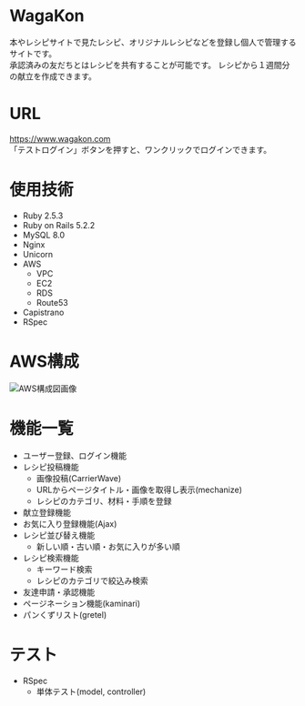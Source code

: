 # WagaKon
本やレシピサイトで見たレシピ、オリジナルレシピなどを登録し個人で管理するサイトです。  
承認済みの友だちとはレシピを共有することが可能です。
レシピから１週間分の献立を作成できます。  

# URL
https://www.wagakon.com  
「テストログイン」ボタンを押すと、ワンクリックでログインできます。

# 使用技術
* Ruby 2.5.3
* Ruby on Rails 5.2.2
* MySQL 8.0
* Nginx
* Unicorn
* AWS
  * VPC
  * EC2
  * RDS
  * Route53
* Capistrano
* RSpec

# AWS構成
![AWS構成図画像](https://user-images.githubusercontent.com/69507322/105702288-eccedd80-5f4e-11eb-9383-255700aac195.png)


# 機能一覧
* ユーザー登録、ログイン機能
* レシピ投稿機能
  * 画像投稿(CarrierWave)
  * URLからページタイトル・画像を取得し表示(mechanize)
  * レシピのカテゴリ、材料・手順を登録
* 献立登録機能 
* お気に入り登録機能(Ajax)
* レシピ並び替え機能
  * 新しい順・古い順・お気に入りが多い順 
* レシピ検索機能
  * キーワード検索
  * レシピのカテゴリで絞込み検索
* 友達申請・承認機能
* ページネーション機能(kaminari)
* パンくずリスト(gretel)

# テスト
* RSpec
  * 単体テスト(model, controller) 
